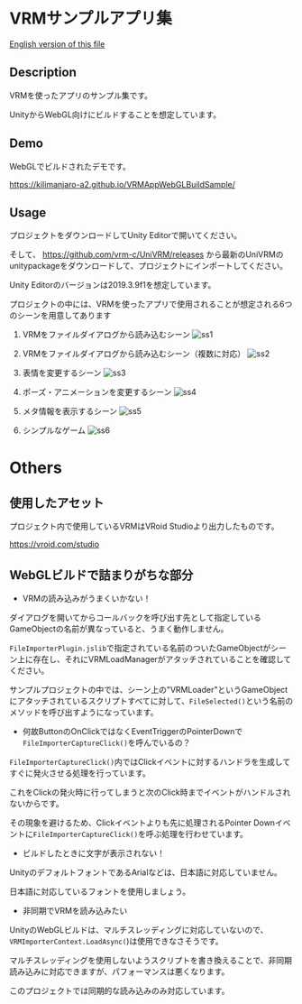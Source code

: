 # VRMサンプルアプリ集


[English version of this file](https://github.com/Kilimanjaro-a2/VRMAppWebGLBuildSample/blob/master/README.en.md)

## Description

VRMを使ったアプリのサンプル集です。

UnityからWebGL向けにビルドすることを想定しています。

## Demo
WebGLでビルドされたデモです。

https://kilimanjaro-a2.github.io/VRMAppWebGLBuildSample/

## Usage
プロジェクトをダウンロードしてUnity Editorで開いてください。

そして、 https://github.com/vrm-c/UniVRM/releases から最新のUniVRMのunitypackageをダウンロードして、プロジェクトにインポートしてください。

Unity Editorのバージョンは2019.3.9f1を想定しています。


プロジェクトの中には、VRMを使ったアプリで使用されることが想定される6つのシーンを用意してあります

1. VRMをファイルダイアログから読み込むシーン
![ss1](https://github.com/Kilimanjaro-a2/VRMAppWebGLBuildSample/blob/master/ScreenShots/ss1.PNG)

2. VRMをファイルダイアログから読み込むシーン（複数に対応）
![ss2](https://github.com/Kilimanjaro-a2/VRMAppWebGLBuildSample/blob/master/ScreenShots/ss2.PNG)

3. 表情を変更するシーン
![ss3](https://github.com/Kilimanjaro-a2/VRMAppWebGLBuildSample/blob/master/ScreenShots/ss3.PNG)

4. ポーズ・アニメーションを変更するシーン
![ss4](https://github.com/Kilimanjaro-a2/VRMAppWebGLBuildSample/blob/master/ScreenShots/ss4.PNG)

5. メタ情報を表示するシーン
![ss5](https://github.com/Kilimanjaro-a2/VRMAppWebGLBuildSample/blob/master/ScreenShots/ss5.PNG)

6. シンプルなゲーム
![ss6](https://github.com/Kilimanjaro-a2/VRMAppWebGLBuildSample/blob/master/ScreenShots/ss6.PNG)

# Others

## 使用したアセット

プロジェクト内で使用しているVRMはVRoid Studioより出力したものです。

https://vroid.com/studio


## WebGLビルドで詰まりがちな部分

- VRMの読み込みがうまくいかない！

ダイアログを開いてからコールバックを呼び出す先として指定しているGameObjectの名前が異なっていると、うまく動作しません。

`FileImporterPlugin.jslib`で指定されている名前のついたGameObjectがシーン上に存在し、それにVRMLoadManagerがアタッチされていることを確認してください。

サンプルプロジェクトの中では、シーン上の"VRMLoader"というGameObjectにアタッチされているスクリプトすべてに対して、`FileSelected()`という名前のメソッドを呼び出すようになっています。

- 何故ButtonのOnClickではなくEventTriggerのPointerDownで`FileImporterCaptureClick()`を呼んでいるの？

`FileImporterCaptureClick()`内ではClickイベントに対するハンドラを生成してすぐに発火させる処理を行っています。

これをClickの発火時に行ってしまうと次のClick時までイベントがハンドルされないからです。

その現象を避けるため、Clickイベントよりも先に処理されるPointer Downイベントに`FileImporterCaptureClick()`を呼ぶ処理を行わせています。

- ビルドしたときに文字が表示されない！

UnityのデフォルトフォントであるArialなどは、日本語に対応していません。

日本語に対応しているフォントを使用しましょう。

- 非同期でVRMを読み込みたい

UnityのWebGLビルドは、マルチスレッディングに対応していないので、
`VRMImporterContext.LoadAsync(`)は使用できなさそうです。

マルチスレッディングを使用しないようスクリプトを書き換えることで、非同期読み込みに対応できますが、パフォーマンスは悪くなります。

このプロジェクトでは同期的な読み込みのみ対応しています。